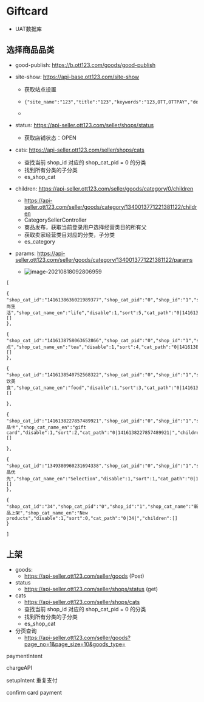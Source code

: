 # Giftcard

- UAT数据库

## 选择商品品类

- good-publish: https://b.ott123.com/goods/good-publish

- site-show: https://api-base.ott123.com/site-show

  - 获取站点设置

  - ```
    {"site_name":"123","title":"123","keywords":"123,OTT,OTTPAY","descript":"123","siteon":1,"close_reson":"javashop","logo":"https://uatoss.ott123.com/normal/C7E5ED87729E4517ABE14132D8897D1D.png","global_auth_key":"aaaa","default_img":"https://uatoss.ott123.com/normal/6102E954E4FD414E931569C5A4616505.png","test_mode":0}
    ```

  - 

- status: https://api-seller.ott123.com/seller/shops/status

  - 获取店铺状态：OPEN

- cats: https://api-seller.ott123.com/seller/shops/cats

  - 查找当前 shop_id 对应的 shop_cat_pid = 0 的分类
  - 找到所有分类的子分类
  - es_shop_cat

- children: https://api-seller.ott123.com/seller/goods/category/0/children

  - https://api-seller.ott123.com/seller/goods/category/1340013771221381122/children
  - CategorySellerController
  - 商品发布，获取当前登录用户选择经营类目的所有父
  - 获取卖家经营类目对应的分类，子分类
  - es_category

- params: https://api-seller.ott123.com/seller/goods/category/1340013771221381122/params

  - ![image-20210818092806959](https://raw.githubusercontent.com/TWDH/Leetcode-From-Zero/pictures/img/image-20210818092808419.png)

```
[

{
"shop_cat_id":"1416138636021989377","shop_cat_pid":"0","shop_id":"1","shop_cat_name":"时尚生活","shop_cat_name_en":"life","disable":1,"sort":5,"cat_path":"0|1416138636021989377|","children":[]
},

{
"shop_cat_id":"1416138758063652866","shop_cat_pid":"0","shop_id":"1","shop_cat_name":"茶点","shop_cat_name_en":"tea","disable":1,"sort":4,"cat_path":"0|1416138758063652866|","children":[]
},

{
"shop_cat_id":"1416138540752568322","shop_cat_pid":"0","shop_id":"1","shop_cat_name":"餐饮美食","shop_cat_name_en":"food","disable":1,"sort":3,"cat_path":"0|1416138540752568322|","children":[]

},

{
"shop_cat_id":"1416138227857489921","shop_cat_pid":"0","shop_id":"1","shop_cat_name":"礼品卡","shop_cat_name_en":"gift card","disable":1,"sort":2,"cat_path":"0|1416138227857489921|","children":[]

},

{
"shop_cat_id":"1349380960231694338","shop_cat_pid":"0","shop_id":"1","shop_cat_name":"精品优先","shop_cat_name_en":"Selection","disable":1,"sort":1,"cat_path":"0|1349380960231694338|","children":[]
},

{
"shop_cat_id":"34","shop_cat_pid":"0","shop_id":"1","shop_cat_name":"新品上架","shop_cat_name_en":"New products","disable":1,"sort":0,"cat_path":"0|34|","children":[]
}

]
```

## 上架

- goods:
  - https://api-seller.ott123.com/seller/goods (Post)
- status
  - https://api-seller.ott123.com/seller/shops/status (get)
- cats
  - https://api-seller.ott123.com/seller/shops/cats
  - 查找当前 shop_id 对应的 shop_cat_pid = 0 的分类
  - 找到所有分类的子分类
  - es_shop_cat
- 分页查询
  - https://api-seller.ott123.com/seller/goods?page_no=1&page_size=10&goods_type=











paymentIntent

chargeAPI

setupIntent 重复支付

confirm card payment

























